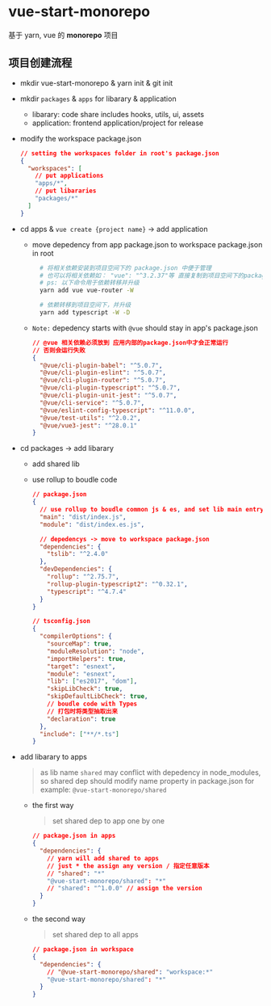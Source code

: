 # vue-start-monorepo

基于 yarn, vue 的 **monorepo** 项目

## 项目创建流程

- mkdir vue-start-monorepo & yarn init & git init
- mkdir `packages` & `apps` for libarary & application

  - libarary: code share includes hooks, utils, ui, assets
  - application: frontend application/project for release

- modify the workspace package.json

  ```json
  // setting the workspaces folder in root's package.json
  {
    "workspaces": [
      // put applications
      "apps/*",
      // put libararies
      "packages/*"
    ]
  }
  ```

- cd apps & `vue create {project name}` -> add application

  - move depedency from app package.json to workspace package.json in root

    ```bash
      # 将相关依赖安装到项目空间下的 package.json 中便于管理
      # 也可以将相关依赖如： "vue": "^3.2.37"等 直接复制到项目空间下的package.json中
      # ps: 以下命令用于依赖转移并升级
      yarn add vue vue-router -W

      # 依赖转移到项目空间下，并升级
      yarn add typescript -W -D
    ```

  - `Note:` depedency starts with `@vue` should stay in app's package.json
    ```json
    // @vue 相关依赖必须放到 应用内部的package.json中才会正常运行
    // 否则会运行失败
    {
      "@vue/cli-plugin-babel": "^5.0.7",
      "@vue/cli-plugin-eslint": "^5.0.7",
      "@vue/cli-plugin-router": "^5.0.7",
      "@vue/cli-plugin-typescript": "^5.0.7",
      "@vue/cli-plugin-unit-jest": "^5.0.7",
      "@vue/cli-service": "^5.0.7",
      "@vue/eslint-config-typescript": "^11.0.0",
      "@vue/test-utils": "^2.0.2",
      "@vue/vue3-jest": "^28.0.1"
    }
    ```

- cd packages -> add libarary

  - add shared lib
  - use rollup to boudle code

    ```json
    // package.json
    {
      // use rollup to boudle common js & es, and set lib main entry
      "main": "dist/index.js",
      "module": "dist/index.es.js",

      // depedencys -> move to workspace package.json
      "dependencies": {
        "tslib": "^2.4.0"
      },
      "devDependencies": {
        "rollup": "^2.75.7",
        "rollup-plugin-typescript2": "^0.32.1",
        "typescript": "^4.7.4"
      }
    }
    ```

    ```json
    // tsconfig.json
    {
      "compilerOptions": {
        "sourceMap": true,
        "moduleResolution": "node",
        "importHelpers": true,
        "target": "esnext",
        "module": "esnext",
        "lib": ["es2017", "dom"],
        "skipLibCheck": true,
        "skipDefaultLibCheck": true,
        // boudle code with Types
        // 打包时将类型抽取出来
        "declaration": true
      },
      "include": ["**/*.ts"]
    }
    ```

- add libarary to apps

  > as lib name `shared` may conflict with depedency in node_modules, so shared dep should modify name property in package.json for example: `@vue-start-monorepo/shared`

  - the first way

    > set shared dep to app one by one

    ```json
    // package.json in apps
    {
      "dependencies": {
        // yarn will add shared to apps
        // just * the assign any version / 指定任意版本
        // "shared": "*"
        "@vue-start-monorepo/shared": "*"
        // "shared": "^1.0.0" // assign the version
      }
    }
    ```

  - the second way

    > set shared dep to all apps

    ```json
    // package.json in workspace
    {
      "dependencies": {
        // "@vue-start-monorepo/shared": "workspace:*"
        "@vue-start-monorepo/shared": "*"
      }
    }
    ```
